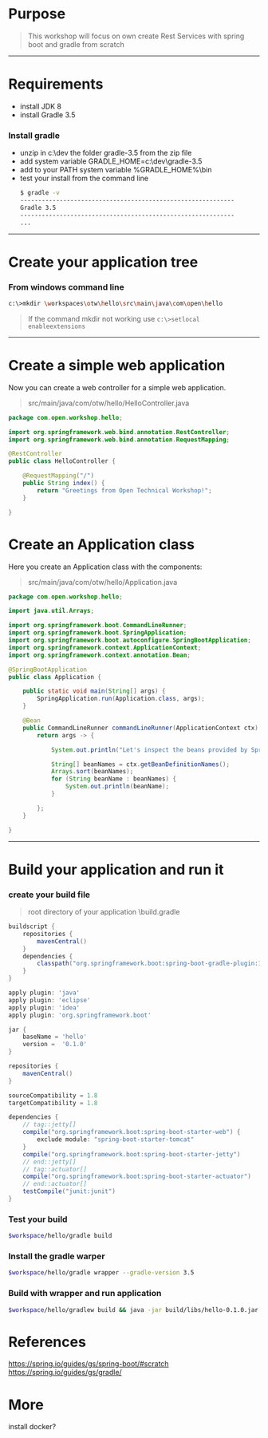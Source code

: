 # Purpose
> This workshop will focus on own create Rest Services with spring boot and gradle from scratch
---
# Requirements
- install JDK 8
- install Gradle 3.5
### Install gradle
* unzip in c:\dev the folder gradle-3.5 from the zip file
* add system variable GRADLE_HOME=c:\dev\gradle-3.5
* add to your PATH system variable %GRADLE_HOME%\bin
* test your install from the command line
    ```sh
    $ gradle -v
    ------------------------------------------------------------
    Gradle 3.5
    ------------------------------------------------------------
    ...
    ```
---
# Create your application tree
### From windows command line
```sh
c:\>mkdir \workspaces\otw\hello\src\main\java\com\open\hello
```
> If the command mkdir not working use
    ```
    c:\>setlocal enableextensions
    ```
---
# Create a simple web application
Now you can create a web controller for a simple web application.
> src/main/java/com/otw/hello/HelloController.java
```java
package com.open.workshop.hello;

import org.springframework.web.bind.annotation.RestController;
import org.springframework.web.bind.annotation.RequestMapping;

@RestController
public class HelloController {

    @RequestMapping("/")
    public String index() {
        return "Greetings from Open Technical Workshop!";
    }

}
```
# Create an Application class
Here you create an Application class with the components:
> src/main/java/com/otw/hello/Application.java
```java
package com.open.workshop.hello;

import java.util.Arrays;

import org.springframework.boot.CommandLineRunner;
import org.springframework.boot.SpringApplication;
import org.springframework.boot.autoconfigure.SpringBootApplication;
import org.springframework.context.ApplicationContext;
import org.springframework.context.annotation.Bean;

@SpringBootApplication
public class Application {

    public static void main(String[] args) {
        SpringApplication.run(Application.class, args);
    }

    @Bean
    public CommandLineRunner commandLineRunner(ApplicationContext ctx) {
        return args -> {

            System.out.println("Let's inspect the beans provided by Spring Boot:");

            String[] beanNames = ctx.getBeanDefinitionNames();
            Arrays.sort(beanNames);
            for (String beanName : beanNames) {
                System.out.println(beanName);
            }

        };
    }

}
```
---
# Build your application and run it
### create your build file
> root directory of your application
> \build.gradle
```gradle
buildscript {
    repositories {
        mavenCentral()
    }
    dependencies {
        classpath("org.springframework.boot:spring-boot-gradle-plugin:1.5.2.RELEASE")
    }
}

apply plugin: 'java'
apply plugin: 'eclipse'
apply plugin: 'idea'
apply plugin: 'org.springframework.boot'

jar {
    baseName = 'hello'
    version =  '0.1.0'
}

repositories {
    mavenCentral()
}

sourceCompatibility = 1.8
targetCompatibility = 1.8

dependencies {
    // tag::jetty[]
    compile("org.springframework.boot:spring-boot-starter-web") {
        exclude module: "spring-boot-starter-tomcat"
    }
    compile("org.springframework.boot:spring-boot-starter-jetty")
    // end::jetty[]
    // tag::actuator[]
    compile("org.springframework.boot:spring-boot-starter-actuator")
    // end::actuator[]
    testCompile("junit:junit")
}
```
### Test your build
```sh
$workspace/hello/gradle build
```
### Install the gradle warper
```sh
$workspace/hello/gradle wrapper --gradle-version 3.5
```
### Build with wrapper and run application
```sh
$workspace/hello/gradlew build && java -jar build/libs/hello-0.1.0.jar
```
# References
https://spring.io/guides/gs/spring-boot/#scratch
https://spring.io/guides/gs/gradle/
	
# More
install docker?